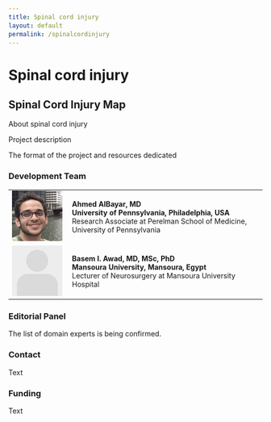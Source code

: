 ```yaml
---
title: Spinal cord injury
layout: default
permalink: /spinalcordinjury
---
```


# Spinal cord injury

## Spinal Cord Injury Map

About spinal cord injury  

Project description  

The format of the project and resources dedicated  

### Development Team

<table>
<tr>
<td style="width: 105px;"><img src="/images/team/AhmedAlbayar.jpg" alt="Ahmed AlBayar" width="100"/></td>
<td><strong>Ahmed AlBayar, MD</strong><br />
<strong>University of Pennsylvania, Philadelphia, USA</strong><br />
  Research Associate at Perelman School of Medicine, University of Pennsylvania</td>
</tr>
<tr>
<td style="width: 105px;"><img src="/images/team/noprofile.jpg" alt="Basem Awad" width="100"/></td>
<td><strong>Basem I. Awad, MD, MSc, PhD</strong><br />
<strong>Mansoura University, Mansoura, Egypt</strong><br />
  Lecturer of Neurosurgery at Mansoura University Hospital</td>
</tr>
</table>

### Editorial Panel

The list of domain experts is being confirmed.

### Contact

Text

### Funding

Text

